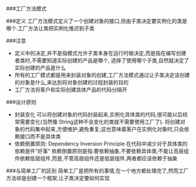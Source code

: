 ###工厂方法模式

###定义
工厂方法模式定义了一个创建对象的接口,但由子类决定要实例化的类是哪个.工厂方法让类把实例化推迟到子类

###注意
* 定义中的决定,并不是指模式允许子类本身在运行时做决定,而是指在编写创建者类时,不需要知道实际创建的产品是哪个,
选择了使用哪个子类,自然就决定了实际创建的产品是什么
* 所有的工厂模式都是用来封装对象的创建,工厂方法模式通过让子类决定该创建的对象是什么,来达到将对象创建的过程封装的目的
* 工厂方法将客户和实际创建具体产品的代码分隔开

###设计原则
* 封装变化
可以将创建对象的代码封装起来,实例化具体类的代码,很可能以后经常需要变化(当然像 String这种不会变化的类就不需要使用工厂了).
将创建对象的代码集中起来,方便维护,避免重复;这也意味着客户在实例化对象时,只会依赖接口而不是具体类
* 依赖倒置原则: Dependency Inversion Principle
在代码中减少对于具体类的依赖是件"好事"
依赖倒置原则是指:要依赖抽象,不要依赖具体类;不能让高层组件依赖低层组件,而是,不管高层组件还是低层组件,两者都应该依赖于抽象

###与简单工厂的区别
简单工厂是把所有的事情,在一个地方都处理完了,然而工厂方法却是创建一个框架,让子类决定要如何实现








